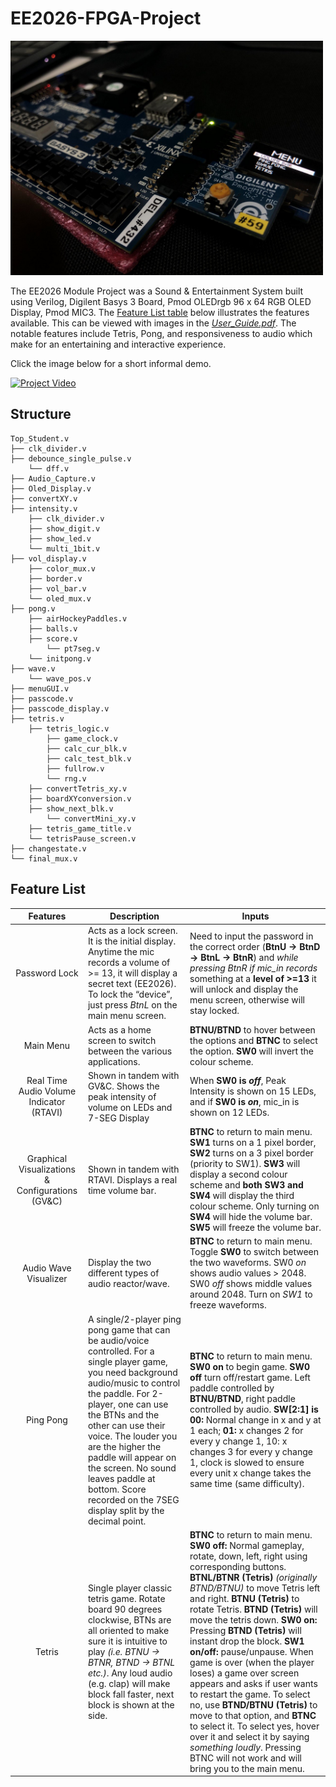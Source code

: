 # EE2026-FPGA-Project

<img src="fpga.jpg" width="500" />

The EE2026 Module Project was a Sound & Entertainment System built using Verilog, Digilent Basys 3 Board, Pmod OLEDrgb 96 x 64 RGB OLED Display, Pmod MIC3. 
The [Feature List table](#feature-list) below illustrates the features available. This can be viewed with images in the [*User_Guide.pdf*](User_Guide.pdf).
The notable features include Tetris, Pong, and responsiveness to audio which make for an entertaining and interactive experience.

Click the image below for a short informal demo.

[![Project Video](https://img.youtube.com/vi/CGnjNMMosfY/0.jpg)](https://www.youtube.com/watch?v=CGnjNMMosfY)


## Structure
    
    Top_Student.v
    ├── clk_divider.v
    ├── debounce_single_pulse.v
        └── dff.v
    ├── Audio_Capture.v
    ├── Oled_Display.v
    ├── convertXY.v
    ├── intensity.v
        ├── clk_divider.v
        ├── show_digit.v
        ├── show_led.v
        └── multi_1bit.v
    ├── vol_display.v
        ├── color_mux.v
        ├── border.v
        ├── vol_bar.v
        └── oled_mux.v
    ├── pong.v
        ├── airHockeyPaddles.v
        ├── balls.v
        ├── score.v
            └── pt7seg.v
        └── initpong.v
    ├── wave.v
        └── wave_pos.v
    ├── menuGUI.v
    ├── passcode.v
    ├── passcode_display.v
    ├── tetris.v
        ├── tetris_logic.v
            ├── game_clock.v
            ├── calc_cur_blk.v
            ├── calc_test_blk.v
            ├── fullrow.v
            └── rng.v
        ├── convertTetris_xy.v
        ├── boardXYconversion.v
        ├── show_next_blk.v
            └── convertMini_xy.v
        ├── tetris_game_title.v
        └── tetrisPause_screen.v
    ├── changestate.v
    └── final_mux.v

## Feature List
| Features | Description | Inputs |
| :---: | --- | --- |
| Password Lock | Acts as a lock screen. It is the initial display. Anytime the mic records a volume of >= 13, it will display a secret text (EE2026). To lock the “device”, just press *BtnL* on the main menu screen. | Need to input the password in the correct order (**BtnU → BtnD → BtnL → BtnR**) and *while pressing BtnR if mic_in records* something at a **level of >=13** it will unlock and display the menu screen, otherwise will stay locked. |
| Main Menu | Acts as a home screen to switch between the various applications. | **BTNU/BTND** to hover between the options and **BTNC** to select the option. **SW0** will invert the colour scheme. |
| Real Time Audio Volume Indicator (RTAVI) |  Shown in tandem with GV&C. Shows the peak intensity of volume on LEDs and 7-SEG Display | When **SW0 is *off***, Peak Intensity is shown on 15 LEDs, and if **SW0 is *on***, mic_in is shown on 12 LEDs. |
| Graphical Visualizations & Configurations (GV&C) | Shown in tandem with RTAVI. Displays a real time volume bar. | **BTNC** to return to main menu. **SW1** turns on a 1 pixel border, **SW2** turns on a 3 pixel border (priority to SW1). **SW3** will display a second colour scheme and **both SW3 and SW4** will display the third colour scheme. Only turning on **SW4** will hide the volume bar. **SW5** will freeze the volume bar. |
| Audio Wave Visualizer | Display the two different types of audio reactor/wave. | **BTNC** to return to main menu. Toggle **SW0** to switch between the two waveforms. SW0 *on* shows audio values > 2048. SW0 *off* shows middle values around 2048. Turn on *SW1* to freeze waveforms. |
| Ping Pong | A single/2-player ping pong game that can be audio/voice controlled. For a single player game, you need background audio/music to control the paddle. For 2-player, one can use the BTNs and the other can use their voice. The louder you are the higher the paddle will appear on the screen. No sound leaves paddle at bottom. Score recorded on the 7SEG display split by the decimal point. | **BTNC** to return to main menu. **SW0 on** to begin game. **SW0 off** turn off/restart game. Left paddle controlled by **BTNU/BTND**, right paddle controlled by audio. **SW[2:1] is 00:** Normal change in x and y at 1 each; **01:** x changes 2 for every y change 1, 10: x changes 3 for every y change 1, clock is slowed to ensure every unit x change takes the same time (same difficulty). |
| Tetris | Single player classic tetris game. Rotate board 90 degrees clockwise, BTNs are all oriented to make sure it is intuitive to play *(i.e. BTNU → BTNR, BTND → BTNL etc.)*. Any loud audio (e.g. clap) will make block fall faster, next block is shown at the side. | **BTNC** to return to main menu. **SW0 off:** Normal gameplay, rotate, down, left, right using corresponding buttons. **BTNL/BTNR (Tetris)** *(originally BTND/BTNU)* to move Tetris left and right. **BTNU (Tetris)** to rotate Tetris. **BTND (Tetris)** will move the tetris down. **SW0 on:** Pressing **BTND (Tetris)** will instant drop the block. **SW1 on/off:** pause/unpause. When game is over (when the player loses) a game over screen appears and asks if user wants to restart the game. To select no, use **BTND/BTNU (Tetris)** to move to that option, and **BTNC** to select it. To select yes, hover over it and select it by saying *something loudly*. Pressing BTNC will not work and will bring you to the main menu. |
